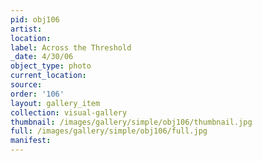 ```yaml
---
pid: obj106
artist: 
location: 
label: Across the Threshold
_date: 4/30/06
object_type: photo
current_location: 
source: 
order: '106'
layout: gallery_item
collection: visual-gallery
thumbnail: /images/gallery/simple/obj106/thumbnail.jpg
full: /images/gallery/simple/obj106/full.jpg
manifest: 
---
```

